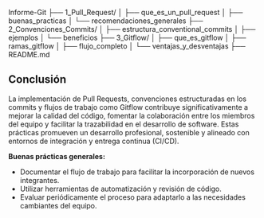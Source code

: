 Informe-Git
├── 1_Pull_Request/
│   ├── que_es_un_pull_request
│   ├── buenas_practicas
│   └── recomendaciones_generales
├── 2_Convenciones_Commits/
│   ├── estructura_conventional_commits
│   ├── ejemplos
│   └── beneficios
├── 3_Gitflow/
│   ├── que_es_gitflow
│   ├── ramas_gitflow
│   ├── flujo_completo
│   └── ventajas_y_desventajas
├── README.md

## Conclusión

La implementación de Pull Requests, convenciones estructuradas en los commits y flujos de trabajo como Gitflow contribuye significativamente a mejorar la calidad del código, fomentar la colaboración entre los miembros del equipo y facilitar la trazabilidad en el desarrollo de software. Estas prácticas promueven un desarrollo profesional, sostenible y alineado con entornos de integración y entrega continua (CI/CD).

**Buenas prácticas generales:**
- Documentar el flujo de trabajo para facilitar la incorporación de nuevos integrantes.
- Utilizar herramientas de automatización y revisión de código.
- Evaluar periódicamente el proceso para adaptarlo a las necesidades cambiantes del equipo.